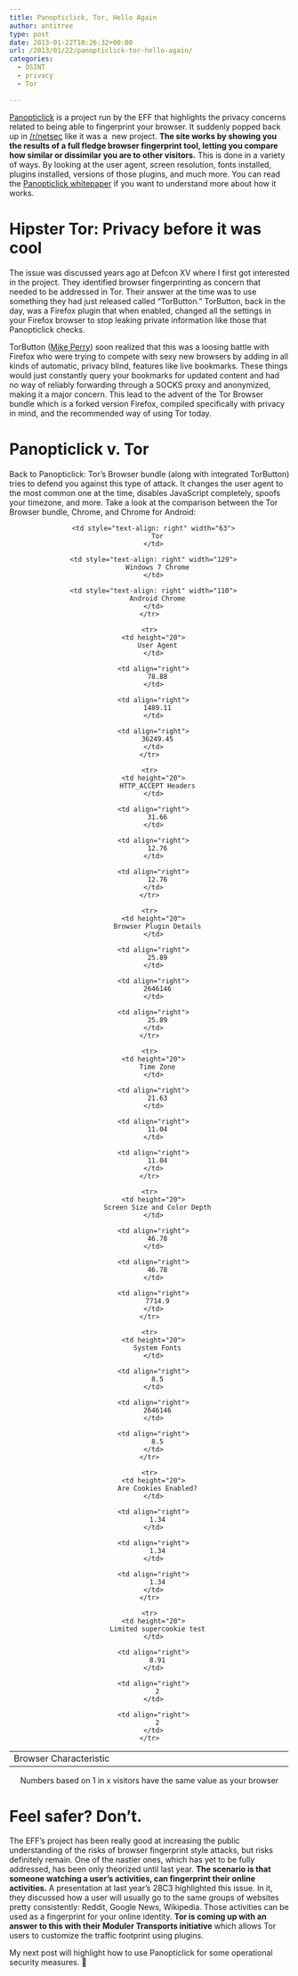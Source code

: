```yaml
---
title: Panopticlick, Tor, Hello Again
author: antitree
type: post
date: 2013-01-22T10:26:32+00:00
url: /2013/01/22/panopticlick-tor-hello-again/
categories:
  - OSINT
  - privacy
  - Tor

---
```

[Panopticlick][1] is a project run by the EFF that highlights the privacy concerns related to being able to fingerprint your browser. It suddenly popped back up in [/r/netsec][2] like it was a  new project. **The site works by showing you the results of a full fledge browser fingerprint tool, letting you compare how similar or dissimilar you are to other visitors.** This is done in a variety of ways. By looking at the user agent, screen resolution, fonts installed, plugins installed, versions of those plugins, and much more. You can read the <a href="https://panopticlick.eff.org/browser-uniqueness.pdf" target="_blank">Panopticlick whitepaper</a> if you want to understand more about how it works.

# Hipster Tor: Privacy before it was cool

The issue was discussed years ago at Defcon XV where I first got interested in the project. They identified browser fingerprinting as concern that needed to be addressed in Tor. Their answer at the time was to use something they had just released called &#8220;TorButton.&#8221; TorButton, back in the day, was a Firefox plugin that when enabled, changed all the settings in your Firefox browser to stop leaking private information like those that Panopticlick checks.

TorButton ([Mike Perry][3]) soon realized that this was a loosing battle with Firefox who were trying to compete with sexy new browsers by adding in all kinds of automatic, privacy blind, features like live bookmarks. These things would just constantly query your bookmarks for updated content and had no way of reliably forwarding through a SOCKS proxy and anonymized, making it a major concern. This lead to the advent of the Tor Browser bundle which is a forked version Firefox, compiled specifically with privacy in mind, and the recommended way of using Tor today.

# Panopticlick v. Tor

Back to Panopticlick: Tor&#8217;s Browser bundle (along with integrated TorButton) tries to defend you against this type of attack. It changes the user agent to the most common one at the time, disables JavaScript completely, spoofs your timezone, and more. Take a look at the comparison between the Tor Browser bundle, Chrome, and Chrome for Android:

<div align="center">
  <table width="486" border="0" cellspacing="0" cellpadding="0">
    <col width="184" /> <col width="63" /> <col width="129" /> <col width="110" /> <tr>
      <td style="text-align: left" width="184" height="20">
        Browser Characteristic
      </td>
      
      <td style="text-align: right" width="63">
        Tor
      </td>
      
      <td style="text-align: right" width="129">
        Windows 7 Chrome
      </td>
      
      <td style="text-align: right" width="110">
        Android Chrome
      </td>
    </tr>
    
    <tr>
      <td height="20">
        User Agent
      </td>
      
      <td align="right">
        78.88
      </td>
      
      <td align="right">
        1489.11
      </td>
      
      <td align="right">
        36249.45
      </td>
    </tr>
    
    <tr>
      <td height="20">
        HTTP_ACCEPT Headers
      </td>
      
      <td align="right">
        31.66
      </td>
      
      <td align="right">
        12.76
      </td>
      
      <td align="right">
        12.76
      </td>
    </tr>
    
    <tr>
      <td height="20">
        Browser Plugin Details
      </td>
      
      <td align="right">
        25.89
      </td>
      
      <td align="right">
        2646146
      </td>
      
      <td align="right">
        25.89
      </td>
    </tr>
    
    <tr>
      <td height="20">
        Time Zone
      </td>
      
      <td align="right">
        21.63
      </td>
      
      <td align="right">
        11.04
      </td>
      
      <td align="right">
        11.04
      </td>
    </tr>
    
    <tr>
      <td height="20">
        Screen Size and Color Depth
      </td>
      
      <td align="right">
        46.78
      </td>
      
      <td align="right">
        46.78
      </td>
      
      <td align="right">
        7714.9
      </td>
    </tr>
    
    <tr>
      <td height="20">
        System Fonts
      </td>
      
      <td align="right">
        8.5
      </td>
      
      <td align="right">
        2646146
      </td>
      
      <td align="right">
        8.5
      </td>
    </tr>
    
    <tr>
      <td height="20">
        Are Cookies Enabled?
      </td>
      
      <td align="right">
        1.34
      </td>
      
      <td align="right">
        1.34
      </td>
      
      <td align="right">
        1.34
      </td>
    </tr>
    
    <tr>
      <td height="20">
        Limited supercookie test
      </td>
      
      <td align="right">
        8.91
      </td>
      
      <td align="right">
        2
      </td>
      
      <td align="right">
        2
      </td>
    </tr>
  </table>
  
  <p>
    Numbers based on 1 in x visitors have the same value as your browser
  </p>
</div>

# Feel safer? Don&#8217;t.

The EFF&#8217;s project has been really good at increasing the public understanding of the risks of browser fingerprint style attacks, but risks definitely remain. One of the nastier ones, which has yet to be fully addressed, has been only theorized until last year. **The scenario is that someone watching a user&#8217;s activities, can fingerprint their online activities.** A presentation at last year&#8217;s 28C3 highlighted this issue. In it, they discussed how a user will usually go to the same groups of websites pretty consistently: Reddit, Google News, Wikipedia. Those activities can be used as a fingerprint for your online identity. **Tor is coming up with an answer to this with their Moduler Transports initiative** which allows Tor users to customize the traffic footprint using plugins.

My next post will highlight how to use Panopticlick for some operational security measures. 🙂

 [1]: https://panopticlick.eff.org
 [2]: http://www.reddit.com/r/netsec
 [3]: http://www.fscked.org